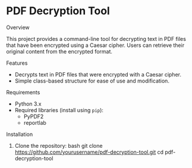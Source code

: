 # PDF Decryption Tool

Overview

This project provides a command-line tool for decrypting text in PDF files that have been encrypted using a Caesar cipher. Users can retrieve their original content from the encrypted format.

Features

- Decrypts text in PDF files that were encrypted with a Caesar cipher.
- Simple class-based structure for ease of use and modification.

Requirements

- Python 3.x
- Required libraries (install using `pip`):
  - PyPDF2
  - reportlab

Installation

1. Clone the repository:
   bash
   git clone https://github.com/yourusername/pdf-decryption-tool.git
   cd pdf-decryption-tool
